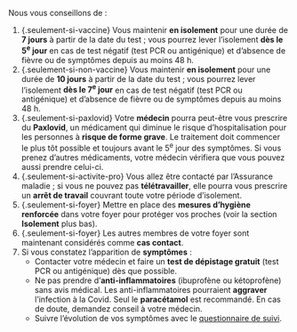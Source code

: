 Nous vous conseillons de :

1. {.seulement-si-vaccine} Vous maintenir **en isolement** pour une durée de **7 jours** à partir de la date du test ; vous pourrez lever l’isolement **dès le 5<sup>e</sup> jour** en cas de test négatif (test PCR ou antigénique) et d’absence de fièvre ou de symptômes depuis au moins 48 h.
1. {.seulement-si-non-vaccine} Vous maintenir **en isolement** pour une durée de **10 jours** à partir de la date du test ; vous pourrez lever l’isolement **dès le 7<sup>e</sup> jour** en cas de test négatif (test PCR ou antigénique) et d’absence de fièvre ou de symptômes depuis au moins 48 h.
1. {.seulement-si-paxlovid} Votre **médecin** pourra peut-être vous prescrire du **Paxlovid**, un médicament qui diminue le risque d’hospitalisation pour les personnes à **risque de forme grave**. Le traitement doit commencer le plus tôt possible et toujours avant le 5<sup>e</sup> jour des symptômes. Si vous prenez d’autres médicaments, votre médecin vérifiera que vous pouvez aussi prendre celui-ci.
1. {.seulement-si-activite-pro} Vous allez être contacté par l’Assurance maladie ; si vous ne pouvez pas **télétravailler**, elle pourra vous prescrire un **arrêt de travail** couvrant toute votre période d’isolement.
1. {.seulement-si-foyer} Mettre en place des **mesures d’hygiène renforcée** dans votre foyer pour protéger vos proches (voir la section **Isolement** plus bas).
1. {.seulement-si-foyer} Les autres membres de votre foyer sont maintenant considérés comme **cas contact**.
1. Si vous constatez l’apparition de **symptômes** :
    * Contacter votre médecin et faire un **test de dépistage gratuit** (test PCR ou antigénique) dès que possible.
    * Ne pas prendre d’**anti-inflammatoires** (ibuprofène ou kétoprofène) sans avis médical. Les anti-inflammatoires pourraient **aggraver** l’infection à la Covid. Seul le **paracétamol** est recommandé. En cas de doute, demandez conseil à votre médecin.
    * Suivre l’évolution de vos symptômes avec le [questionnaire de suivi](#suivisymptomes).
